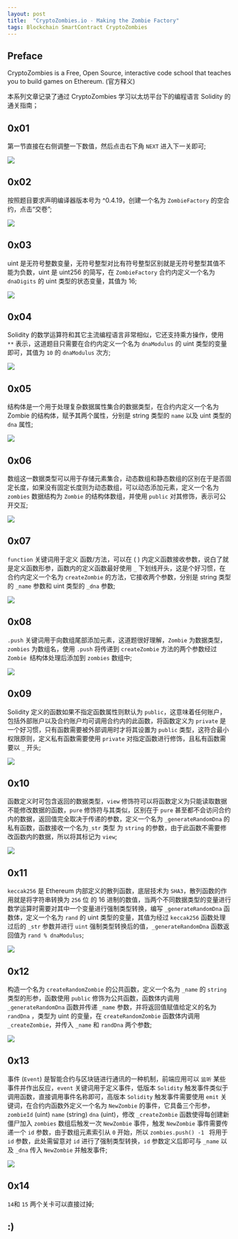 ```yaml
---
layout: post
title:  "CryptoZombies.io - Making the Zombie Factory"
tags: Blockchain SmartContract CryptoZombies
---
```


## Preface

CryptoZombies is a Free, Open Source, interactive code school that teaches you to build games on Ethereum. (官方释义)

本系列文章记录了通过 CryptoZombies 学习以太坊平台下的编程语言 Solidity 的通关指南；

## 0x01

第一节直接在右侧调整一下数值，然后点击右下角 `NEXT` 进入下一关即可;

![](https://aloneposix.github.io/assets/images/Blockchain/01.png)

## 0x02

按照题目要求声明编译器版本号为 ^0.4.19，创建一个名为 `ZombieFactory` 的空合约，点击“交卷”;

![](https://aloneposix.github.io/assets/images/Blockchain/02.png)

## 0x03

uint 是无符号整数变量，无符号整型对比有符号整型区别就是无符号整型其值不能为负数，uint 是 uint256 的简写，在 `ZombieFactory` 合约内定义一个名为 `dnaDigits` 的 uint 类型的状态变量，其值为 16;

![](https://aloneposix.github.io/assets/images/Blockchain/03.png)

## 0x04

Solidity 的数学运算符和其它主流编程语言非常相似，它还支持乘方操作，使用 `**` 表示，这道题目只需要在合约内定义一个名为 `dnaModulus` 的 uint 类型的变量即可，其值为 `10` 的 `dnaModulus` 次方;

![](https://aloneposix.github.io/assets/images/Blockchain/04.png)

## 0x05

结构体是一个用于处理复杂数据属性集合的数据类型，在合约内定义一个名为 Zombie 的结构体，赋予其两个属性，分别是 string 类型的 `name` 以及 uint 类型的 `dna` 属性;

![](https://aloneposix.github.io/assets/images/Blockchain/05.png)

## 0x06

数组这一数据类型可以用于存储元素集合，动态数组和静态数组的区别在于是否固定长度，如果没有固定长度则为动态数组，可以动态添加元素，定义一个名为 `zombies` 数据结构为 `Zombie` 的结构体数组，并使用 `public` 对其修饰，表示可公开交互;

![](https://aloneposix.github.io/assets/images/Blockchain/06.png)

## 0x07

`function` 关键词用于定义 函数/方法，可以在 ( ) 内定义函数接收参数，说白了就是定义函数形参，函数内的定义函数最好使用 `_` 下划线开头，这是个好习惯，在合约内定义一个名为 `createZombie` 的方法，它接收两个参数，分别是 string 类型的 `_name` 参数和 uint 类型的 `_dna` 参数;

![](https://aloneposix.github.io/assets/images/Blockchain/07.png)

## 0x08

`.push` 关键词用于向数组尾部添加元素，这道题很好理解，`Zombie` 为数据类型，`zombies` 为数组名，使用 `.push` 将传递到 `createZombie` 方法的两个参数经过 `Zombie `结构体处理后添加到 `zombies` 数组中;

![](https://aloneposix.github.io/assets/images/Blockchain/08.png)

## 0x09

Solidity 定义的函数如果不指定函数属性则默认为 `public`，这意味着任何账户，包括外部账户以及合约账户均可调用合约内的此函数，将函数定义为 `private` 是一个好习惯，只有函数需要被外部调用时才将其设置为 `public` 类型，这符合最小权限原则，定义私有函数需要使用 `private` 对指定函数进行修饰，且私有函数需要以 `_` 开头;

![](https://aloneposix.github.io/assets/images/Blockchain/09.png)

## 0x10

函数定义时可包含返回的数据类型，`view` 修饰符可以将函数定义为只能读取数据不能修改数据的函数，`pure` 修饰符与其类似，区别在于 `pure` 甚至都不会访问合约内的数据，返回值完全取决于传递的参数，定义一个名为 `_generateRandomDna` 的私有函数，函数接收一个名为`_str` 类型 为 `string` 的参数，由于此函数不需要修改函数内的数据，所以将其标记为 `view`;

![](https://aloneposix.github.io/assets/images/Blockchain/10.png)

## 0x11

`keccak256` 是 Ethereum 内部定义的散列函数，底层技术为 `SHA3`，散列函数的作用就是将字符串转换为 `256` 位 的 16 进制的数值，当两个不同数据类型的变量进行数学运算时需要对其中一个变量进行强制类型转换，编写 `_generateRandomDna` 函数体，定义一个名为 `rand` 的 uint 类型的变量，其值为经过 `keccak256` 函数处理过后的 `_str` 参数并进行 `uint` 强制类型转换后的值，`_generateRandomDna` 函数返回值为 `rand % dnaModulus`;

![](https://aloneposix.github.io/assets/images/Blockchain/11.png)

## 0x12

构造一个名为 `createRandomZombie` 的公共函数，定义一个名为 `_name` 的 `string` 类型的形参，函数使用 `public` 修饰为公共函数，函数体内调用 `_generateRandomDna` 函数并传递 `_name` 参数，并将返回值赋值给定义的名为 `randDna` ，类型为 uint 的变量，在 `createRandomZombie` 函数体内调用 `_createZombie`，并传入 `_name` 和 `randDna` 两个参数;

![](https://aloneposix.github.io/assets/images/Blockchain/12.png)

## 0x13

事件 (`Event`) 是智能合约与区块链进行通讯的一种机制，前端应用可以 `监听` 某些事件并作出反应，`event` 关键词用于定义事件，低版本 `Solidity` 触发事件类似于调用函数，直接调用事件名称即可，高版本 `Solidity` 触发事件需要使用 `emit` 关键词，在合约内函数外定义一个名为 `NewZombie` 的事件，它具备三个形参，`zombieId` (uint) `name` (string) `dna` (uint)，修改 `_createZombie` 函数使得每创建新僵尸加入 `zombies` 数组后触发一次 `NewZombie` 事件，触发 `NewZombie` 事件需要传递一个 `id` 参数，由于数组元素索引从 `0` 开始，所以 `zombies.push() -1 ` 将用于 `id` 参数，此处需留意对 `id` 进行了强制类型转换，`id` 参数定义后即可与 `_name` 以及 `_dna` 传入 `NewZombie` 并触发事件;

![](https://aloneposix.github.io/assets/images/Blockchain/13.png)

## 0x14

`14`和 `15` 两个关卡可以直接过掉;

## :)
